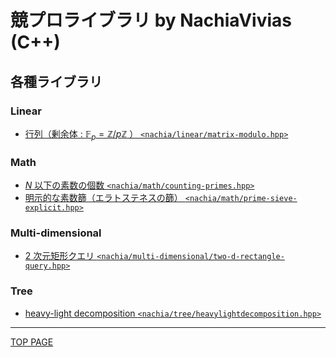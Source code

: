 # 競プロライブラリ by NachiaVivias (C++)

## 各種ライブラリ

### Linear

- [行列（剰余体 : $\mathbb{F}_p=\mathbb{Z}/p\mathbb{Z}$ ） `<nachia/linear/matrix-modulo.hpp>`](linear/matrix-modulo.md)

### Math

- [$N$ 以下の素数の個数 `<nachia/math/counting-primes.hpp>`](math/counting-primes.md)
- [明示的な素数篩（エラトステネスの篩） `<nachia/math/prime-sieve-explicit.hpp>`](math/prime-sieve-explicit.md)

### Multi-dimensional

- [$2$ 次元矩形クエリ `<nachia/multi-dimensional/two-d-rectangle-query.hpp>`](multi-dimensional/two-d-rectangle-query.md)

### Tree

- [heavy-light decomposition `<nachia/tree/heavylightdecomposition.hpp>`](tree/heavy-light-decomposition.md)

---

[TOP PAGE](https://nachiavivias.github.io/cp-library/)


<script type="text/x-mathjax-config">MathJax.Hub.Config({tex2jax:{inlineMath:[['\$','\$']],processEscapes:true},CommonHTML: {matchFontHeight:false}});</script>
<script type="text/javascript" async src="https://cdnjs.cloudflare.com/ajax/libs/mathjax/2.7.1/MathJax.js?config=TeX-MML-AM_CHTML"></script>
